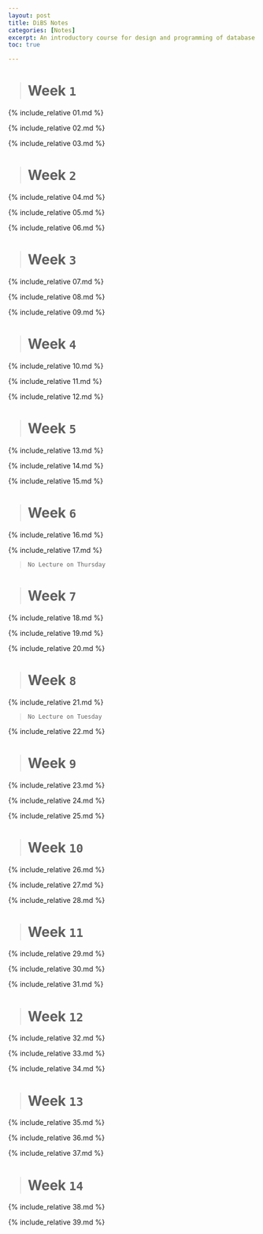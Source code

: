 ```yaml
---
layout: post
title: DiBS Notes
categories: [Notes]
excerpt: An introductory course for design and programming of database systems. Covers the entity-relationship (ER) approach to data modelling, the relational model of database management systems (DBMSs) and the use of query languages such as SQL. Briefly discusses query processing and the role of transaction management.
toc: true

---
```


> # Week `1`

{% include_relative 01.md %}

{% include_relative 02.md %}

{% include_relative 03.md %}

> # Week `2`

{% include_relative 04.md %}

{% include_relative 05.md %}

{% include_relative 06.md %}

> # Week `3`

{% include_relative 07.md %}

{% include_relative 08.md %}

{% include_relative 09.md %}

> # Week `4`

{% include_relative 10.md %}

{% include_relative 11.md %}

{% include_relative 12.md %}

> # Week `5`

{% include_relative 13.md %}

{% include_relative 14.md %}

{% include_relative 15.md %}

> # Week `6`

{% include_relative 16.md %}

{% include_relative 17.md %}

> `No Lecture on Thursday`

> # Week `7`

{% include_relative 18.md %}

{% include_relative 19.md %}

{% include_relative 20.md %}

> # Week `8`

{% include_relative 21.md %}

> `No Lecture on Tuesday`

{% include_relative 22.md %}

> # Week `9`

{% include_relative 23.md %}

{% include_relative 24.md %}

{% include_relative 25.md %}

> # Week `10`

{% include_relative 26.md %}

{% include_relative 27.md %}

{% include_relative 28.md %}

> # Week `11`

{% include_relative 29.md %}

{% include_relative 30.md %}

{% include_relative 31.md %}

> # Week `12`

{% include_relative 32.md %}

{% include_relative 33.md %}

{% include_relative 34.md %}

> # Week `13`

{% include_relative 35.md %}

{% include_relative 36.md %}

{% include_relative 37.md %}

> # Week `14`

{% include_relative 38.md %}

{% include_relative 39.md %}
